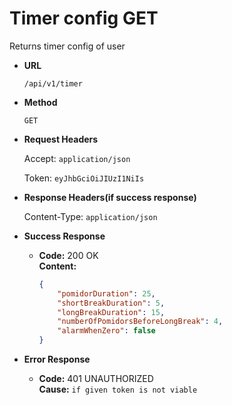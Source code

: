 # Timer config GET

Returns timer config of user

* **URL**

  `/api/v1/timer`

* **Method**

  `GET`

* **Request Headers**

  Accept: `application/json`
  
  Token: `eyJhbGciOiJIUzI1NiIs`

* **Response Headers(if success response)**

  Content-Type: `application/json`

* **Success Response**

  * **Code:** 200  OK  
  **Content:**

    ```json
    {
        "pomidorDuration": 25,
        "shortBreakDuration": 5,
        "longBreakDuration": 15,
        "numberOfPomidorsBeforeLongBreak": 4,
        "alarmWhenZero": false
    }
    ```

* **Error Response**
  
  * **Code:** 401 UNAUTHORIZED  
  **Cause:** `if given token is not viable`
